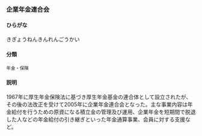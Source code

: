 <div style="display:none;">

## [あ行](securities-terms?id=あ行)
## [か行](securities-terms?id=か行)

</div>

### 企業年金連合会

#### ひらがな

きぎょうねんきんれんごうかい

#### 分類

`年金・保険`

#### 説明

1967年に厚生年金保険法に基づき厚生年金基金の連合体として設立されたが、その後の法改正を受けて2005年に企業年金連合会となった。主な事業内容は年金給付を行うための原資になる積立金の管理及び運用、企業年金を短期間で脱退した人などの年金給付の引き継ぎといった年金通算事業、会員に対する支援など。

<div style="display:none;">

## [さ行](securities-terms?id=さ行)
## [た行](securities-terms?id=た行)
## [な行](securities-terms?id=な行)
## [は行](securities-terms?id=は行)
## [ま行](securities-terms?id=ま行)
## [や行](securities-terms?id=や行)
## [ら行](securities-terms?id=ら行)
## [わ行](securities-terms?id=わ行)
## [英数字・記号](securities-terms?id=英数字・記号)

</div>

